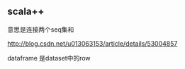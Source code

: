 ## scala++

意思是连接两个seq集和

http://blog.csdn.net/u013063153/article/details/53004857

dataframe 是dataset中的row